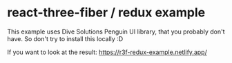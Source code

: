 # react-three-fiber / redux example
This example uses Dive Solutions Penguin UI library, that you probably don't have. So don't try to install this locally :D

If you want to look at the result: https://r3f-redux-example.netlify.app/
